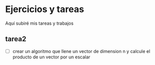 # Ejercicios y tareas

Aquí subiré mis tareas y trabajos

## tarea2

- [ ] crear un algoritmo que llene un vector de dimension n y calcule el producto de un vector por un escalar
